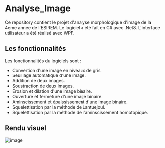 # Analyse_Image

Ce repository contient le projet d'analyse morphologique d'image de la 4eme année de l'ESIREM. Le logiciel a été fait en C# avec .Net8. L'interface utilisateur a été réalisé avec WPF.  

## Les fonctionnalités  

Les fonctionnalités du logiciels sont :

- Convertion d'une image en niveaux de gris
- Seuillage automatique d'une image.
- Addition de deux images.
- Soustraction de deux images.
- Erosion et dilation d'une image binaire.
- Ouverture et fermeture d'une image binaire.
- Aminscissement et épaississement d'une image binaire.
- Squelettisation par la méthode de Lantuejoul.
- Squelettisation par la méthode de l'aminscissement homotopique.

## Rendu visuel

![image](https://github.com/Arttys1/Analyse_Image/images/rendu_visuel.png)
